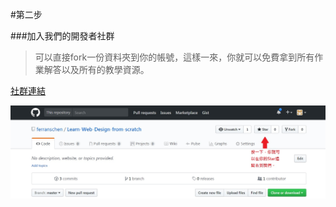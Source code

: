 #第二步

###加入我們的開發者社群

>可以直接fork一份資料夾到你的帳號，這樣一來，你就可以免費拿到所有作業解答以及所有的教學資源。

[社群連結](https://github.com/ferranschen/Learn-Web-Design-from-Scratch/)

![](/assets/star.jpg)